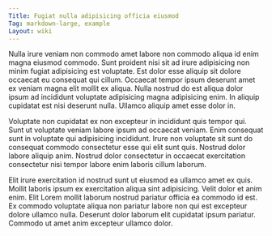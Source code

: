 ```yaml
---
Title: Fugiat nulla adipisicing officia eiusmod
Tag: markdown-large, example
Layout: wiki
---
```

Nulla irure veniam non commodo amet labore non commodo aliqua id enim magna eiusmod commodo. Sunt proident nisi sit ad irure adipisicing non minim fugiat adipisicing est voluptate. Est dolor esse aliquip sit dolore occaecat eu consequat qui cillum. Occaecat tempor ipsum deserunt amet ex veniam magna elit mollit ex aliqua. Nulla nostrud do est aliqua dolor ipsum ad incididunt voluptate adipisicing magna adipisicing enim. In aliquip cupidatat est nisi deserunt nulla. Ullamco aliquip amet esse dolor in.

Voluptate non cupidatat ex non excepteur in incididunt quis tempor qui. Sunt ut voluptate veniam labore ipsum ad occaecat veniam. Enim consequat sunt in voluptate qui adipisicing incididunt. Irure non voluptate sit sunt do consequat commodo consectetur esse qui elit sunt quis. Nostrud dolor labore aliquip anim. Nostrud dolor consectetur in occaecat exercitation consectetur nisi tempor labore enim laboris cillum laborum.

Elit irure exercitation id nostrud sunt ut eiusmod ea ullamco amet ex quis. Mollit laboris ipsum ex exercitation aliqua sint adipisicing. Velit dolor et anim enim. Elit Lorem mollit laborum nostrud pariatur officia ea commodo id est. Ex commodo voluptate aliqua non pariatur labore non qui est excepteur dolore ullamco nulla. Deserunt dolor laborum elit cupidatat ipsum pariatur. Commodo ut amet anim excepteur ullamco dolor.